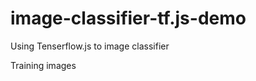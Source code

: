 <h1>image-classifier-tf.js-demo</h1>

<p>Using Tenserflow.js to image classifier</p>
<p>Training images</p>
